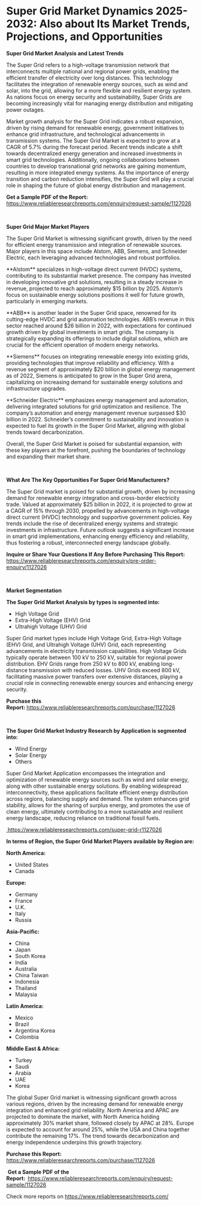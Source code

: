 <p><h1>Super Grid Market Dynamics 2025-2032: Also about Its Market Trends, Projections, and Opportunities</h1></p><p><strong>Super Grid Market Analysis and Latest Trends</strong></p>
<p><p>The Super Grid refers to a high-voltage transmission network that interconnects multiple national and regional power grids, enabling the efficient transfer of electricity over long distances. This technology facilitates the integration of renewable energy sources, such as wind and solar, into the grid, allowing for a more flexible and resilient energy system. As nations focus on energy security and sustainability, Super Grids are becoming increasingly vital for managing energy distribution and mitigating power outages.</p><p>Market growth analysis for the Super Grid indicates a robust expansion, driven by rising demand for renewable energy, government initiatives to enhance grid infrastructure, and technological advancements in transmission systems. The Super Grid Market is expected to grow at a CAGR of 5.7% during the forecast period. Recent trends indicate a shift towards decentralized energy generation and increased investments in smart grid technologies. Additionally, ongoing collaborations between countries to develop transnational grid networks are gaining momentum, resulting in more integrated energy systems. As the importance of energy transition and carbon reduction intensifies, the Super Grid will play a crucial role in shaping the future of global energy distribution and management.</p></p>
<p><strong>Get a Sample PDF of the Report:&nbsp;</strong> <a href="https://www.reliableresearchreports.com/enquiry/request-sample/1127026?utm_campaign=1950&utm_medium=2&utm_source=Github&utm_content=ia&utm_term=15022025&utm_id=super-grid">https://www.reliableresearchreports.com/enquiry/request-sample/1127026</a></p>
<p>&nbsp;</p>
<p><strong>Super Grid Major Market Players</strong></p>
<p><p>The Super Grid Market is witnessing significant growth, driven by the need for efficient energy transmission and integration of renewable sources. Major players in this space include Alstom, ABB, Siemens, and Schneider Electric, each leveraging advanced technologies and robust portfolios.</p><p>**Alstom** specializes in high-voltage direct current (HVDC) systems, contributing to its substantial market presence. The company has invested in developing innovative grid solutions, resulting in a steady increase in revenue, projected to reach approximately $15 billion by 2025. Alstom’s focus on sustainable energy solutions positions it well for future growth, particularly in emerging markets.</p><p>**ABB** is another leader in the Super Grid space, renowned for its cutting-edge HVDC and grid automation technologies. ABB’s revenue in this sector reached around $26 billion in 2022, with expectations for continued growth driven by global investments in smart grids. The company is strategically expanding its offerings to include digital solutions, which are crucial for the efficient operation of modern energy networks.</p><p>**Siemens** focuses on integrating renewable energy into existing grids, providing technologies that improve reliability and efficiency. With a revenue segment of approximately $20 billion in global energy management as of 2022, Siemens is anticipated to grow in the Super Grid arena, capitalizing on increasing demand for sustainable energy solutions and infrastructure upgrades.</p><p>**Schneider Electric** emphasizes energy management and automation, delivering integrated solutions for grid optimization and resilience. The company’s automation and energy management revenue surpassed $30 billion in 2022. Schneider’s commitment to sustainability and innovation is expected to fuel its growth in the Super Grid Market, aligning with global trends toward decarbonization.</p><p>Overall, the Super Grid Market is poised for substantial expansion, with these key players at the forefront, pushing the boundaries of technology and expanding their market share.</p></p>
<p>&nbsp;</p>
<p><strong>What Are The Key Opportunities For Super Grid Manufacturers?</strong></p>
<p><p>The Super Grid market is poised for substantial growth, driven by increasing demand for renewable energy integration and cross-border electricity trade. Valued at approximately $25 billion in 2022, it is projected to grow at a CAGR of 15% through 2030, propelled by advancements in high-voltage direct current (HVDC) technology and supportive government policies. Key trends include the rise of decentralized energy systems and strategic investments in infrastructure. Future outlook suggests a significant increase in smart grid implementations, enhancing energy efficiency and reliability, thus fostering a robust, interconnected energy landscape globally.</p></p>
<p><strong>Inquire or Share Your Questions If Any Before Purchasing This Report:</strong> <a href="https://www.reliableresearchreports.com/enquiry/pre-order-enquiry/1127026?utm_campaign=1950&utm_medium=2&utm_source=Github&utm_content=ia&utm_term=15022025&utm_id=super-grid">https://www.reliableresearchreports.com/enquiry/pre-order-enquiry/1127026</a></p>
<p>&nbsp;</p>
<p><strong>Market Segmentation</strong></p>
<p><strong>The Super Grid Market Analysis by types is segmented into:</strong></p>
<p><ul><li>High Voltage Grid</li><li>Extra-High Voltage (EHV) Grid</li><li>Ultrahigh Voltage (UHV) Grid</li></ul></p>
<p><p>Super Grid market types include High Voltage Grid, Extra-High Voltage (EHV) Grid, and Ultrahigh Voltage (UHV) Grid, each representing advancements in electricity transmission capabilities. High Voltage Grids typically operate between 100 kV to 250 kV, suitable for regional power distribution. EHV Grids range from 250 kV to 800 kV, enabling long-distance transmission with reduced losses. UHV Grids exceed 800 kV, facilitating massive power transfers over extensive distances, playing a crucial role in connecting renewable energy sources and enhancing energy security.</p></p>
<p><strong>Purchase this Report:&nbsp;</strong><a href="https://www.reliableresearchreports.com/purchase/1127026?utm_campaign=1950&utm_medium=2&utm_source=Github&utm_content=ia&utm_term=15022025&utm_id=super-grid">https://www.reliableresearchreports.com/purchase/1127026</a></p>
<p>&nbsp;</p>
<p><strong>The Super Grid Market Industry Research by Application is segmented into:</strong></p>
<p><ul><li>Wind Energy</li><li>Solar Energy</li><li>Others</li></ul></p>
<p><p>Super Grid Market Application encompasses the integration and optimization of renewable energy sources such as wind and solar energy, along with other sustainable energy solutions. By enabling widespread interconnectivity, these applications facilitate efficient energy distribution across regions, balancing supply and demand. The system enhances grid stability, allows for the sharing of surplus energy, and promotes the use of clean energy, ultimately contributing to a more sustainable and resilient energy landscape, reducing reliance on traditional fossil fuels.</p></p>
<p><a href="https://www.reliableresearchreports.com/super-grid-r1127026?utm_campaign=1950&utm_medium=2&utm_source=Github&utm_content=ia&utm_term=15022025&utm_id=super-grid">&nbsp;https://www.reliableresearchreports.com/super-grid-r1127026</a></p>
<p><strong>In terms of Region, the Super Grid Market Players available by Region are:</strong></p>
<p>
    <p> <strong> North America: </strong>
        <ul>
            <li>United States</li>
            <li>Canada</li>
        </ul>
        </p> 
    <p> <strong> Europe: </strong>
        <ul>
            <li>Germany</li>
            <li>France</li>
            <li>U.K.</li>
            <li>Italy</li>
            <li>Russia</li>
        </ul>
        </p> 
    <p> <strong> Asia-Pacific: </strong>
        <ul>
            <li>China</li>
            <li>Japan</li>
            <li>South Korea</li>
            <li>India</li>
            <li>Australia</li>
            <li>China Taiwan</li>
            <li>Indonesia</li>
            <li>Thailand</li>
            <li>Malaysia</li>
        </ul>
        </p> 
    <p> <strong> Latin America: </strong>
        <ul>
            <li>Mexico</li>
            <li>Brazil</li>
            <li>Argentina Korea</li>
            <li>Colombia</li>
        </ul>
        </p> 
    <p> <strong> Middle East & Africa: </strong>
        <ul>
            <li>Turkey</li>
            <li>Saudi</li>
            <li>Arabia</li>
            <li>UAE</li>
            <li>Korea</li>
        </ul>
    </p>
    </p>
<p><p>The global Super Grid market is witnessing significant growth across various regions, driven by the increasing demand for renewable energy integration and enhanced grid reliability. North America and APAC are projected to dominate the market, with North America holding approximately 30% market share, followed closely by APAC at 28%. Europe is expected to account for around 25%, while the USA and China together contribute the remaining 17%. The trend towards decarbonization and energy independence underpins this growth trajectory.</p></p>
<p><strong>Purchase this Report: </strong><a href="https://www.reliableresearchreports.com/purchase/1127026?utm_campaign=1950&utm_medium=2&utm_source=Github&utm_content=ia&utm_term=15022025&utm_id=super-grid">https://www.reliableresearchreports.com/purchase/1127026</a></p>
<p>&nbsp;<strong>Get a Sample PDF of the Report:&nbsp;&nbsp;</strong><a href="https://www.reliableresearchreports.com/enquiry/request-sample/1127026?utm_campaign=1950&utm_medium=2&utm_source=Github&utm_content=ia&utm_term=15022025&utm_id=super-grid">https://www.reliableresearchreports.com/enquiry/request-sample/1127026</a></p>
<p><strong></strong></p>
<p>Check more reports on <a href="https://www.reliableresearchreports.com/?utm_campaign=1950&utm_medium=2&utm_source=Github&utm_content=ia&utm_term=15022025&utm_id=super-grid">https://www.reliableresearchreports.com/</a></p>